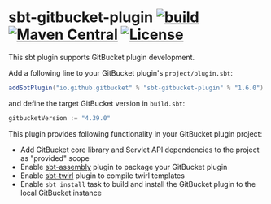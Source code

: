 sbt-gitbucket-plugin [![build](https://github.com/gitbucket/sbt-gitbucket-plugin/workflows/build/badge.svg?branch=master)](https://github.com/gitbucket/sbt-gitbucket-plugin/actions?query=workflow%3Abuild+branch%3Amaster) [![Maven Central](https://maven-badges.herokuapp.com/maven-central/io.github.gitbucket/sbt-gitbucket-plugin/badge.svg)](https://maven-badges.herokuapp.com/maven-central/io.github.gitbucket/sbt-gitbucket-plugin) [![License](https://img.shields.io/badge/License-Apache%202.0-blue.svg)](https://github.com/gitbucket/gitbucket/blob/master/LICENSE)
========

This sbt plugin supports GitBucket plugin development.

Add a following line to your GitBucket plugin's `project/plugin.sbt`:

```scala
addSbtPlugin("io.github.gitbucket" % "sbt-gitbucket-plugin" % "1.6.0")
```

and define the target GitBucket version in `build.sbt`:

```scala
gitbucketVersion := "4.39.0"
```

This plugin provides following functionality in your GitBucket plugin project:

- Add GitBucket core library and Servlet API dependencies to the project as "provided" scope
- Enable [sbt-assembly](https://github.com/sbt/sbt-assembly) plugin to package your GitBucket plugin
- Enable [sbt-twirl](https://github.com/playframework/twirl) plugin to compile twirl templates
- Enable `sbt install` task to build and install the GitBucket plugin to the local GitBucket instance
